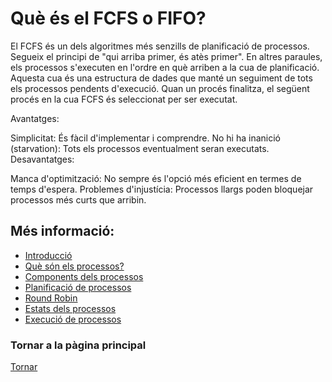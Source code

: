 # Què és el FCFS o FIFO?

El FCFS és un dels algoritmes més senzills de planificació de processos. Segueix el principi de "qui arriba primer, és atès primer". En altres paraules, els processos s'executen en l'ordre en què arriben a la cua de planificació. Aquesta cua és una estructura de dades que manté un seguiment de tots els processos pendents d'execució. Quan un procés finalitza, el següent procés en la cua FCFS és seleccionat per ser executat.

Avantatges:

Simplicitat: És fàcil d'implementar i comprendre.
No hi ha inanició (starvation): Tots els processos eventualment seran executats.
Desavantatges:

Manca d'optimització: No sempre és l'opció més eficient en termes de temps d'espera.
Problemes d'injustícia: Processos llargs poden bloquejar processos més curts que arribin.

## Més informació:
- [Introducció](01%CC%A3-Introduccio.md)
- [Què són els processos?](02-Que-son-els-processos.md)
- [Components dels processos](03-Components-processos.md)
- [Planificació de processos](04-Planificacio-de-processos.md)
- [Round Robin](06-Round-Robin.md)
- [Estats dels processos](07-Estats-processos.md)
- [Execució de processos](08-Execucio-processos.md)

### Tornar a la pàgina principal

[Tornar](../../README.md)
